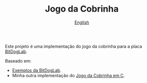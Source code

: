 <div align="center">
    <h1>Jogo da Cobrinha</h1>
    <a href="../README.md">English</a>
</div>

<br /><br />

Este projeto é uma implementação do jogo da cobrinha para a placa [BitDogLab](https://github.com/BitDogLab/BitDogLab).

Baseado em:

- [Exemplos da BitDogLab](https://github.com/BitDogLab/BitDogLab-C).
- Minha outra implementação do [Jogo da Cobrinha em C](https://github.com/ciscocarvalho/snake-game-c).
